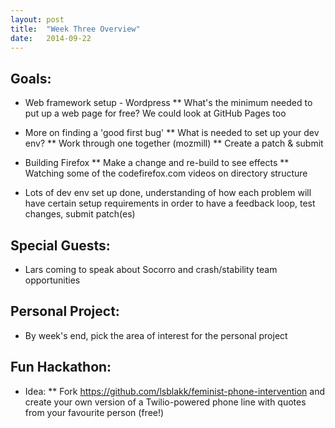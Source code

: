 ```yaml
---
layout: post
title:  "Week Three Overview"
date:   2014-09-22
---
```


Goals:
------

* Web framework setup - Wordpress
** What's the minimum needed to put up a web page for free?  We could look at GitHub Pages too

* More on finding a 'good first bug'
** What is needed to set up your dev env?
** Work through one together (mozmill)
** Create a patch & submit

* Building Firefox
** Make a change and re-build to see effects
** Watching some of the codefirefox.com videos on directory structure

* Lots of dev env set up done, understanding of how each problem will have certain setup requirements in order to have a feedback loop, test changes, submit patch(es)

Special Guests:
---------------
* Lars coming to speak about Socorro and crash/stability team opportunities


Personal Project:
-----------------
* By week's end, pick the area of interest for the personal project


Fun Hackathon:
--------------

* Idea:
** Fork https://github.com/lsblakk/feminist-phone-intervention and create your own version of a Twilio-powered phone line with quotes from your favourite person (free!)
